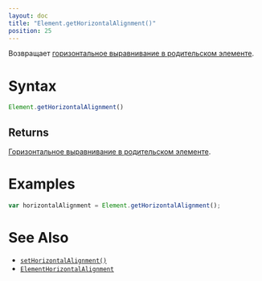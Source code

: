 ```yaml
---
layout: doc
title: "Element.getHorizontalAlignment()"
position: 25
---
```


Возвращает [горизонтальное выравнивание в родительском элементе](../ElementHorizontalAlignment/).

# Syntax

```js
Element.getHorizontalAlignment()
```

## Returns

[Горизонтальное выравнивание в родительском элементе](../ElementHorizontalAlignment/).

# Examples

```js
var horizontalAlignment = Element.getHorizontalAlignment();
```

# See Also

* [`setHorizontalAlignment()`](../Element.setHorizontalAlignment/)
* [`ElementHorizontalAlignment`](../ElementHorizontalAlignment/)
